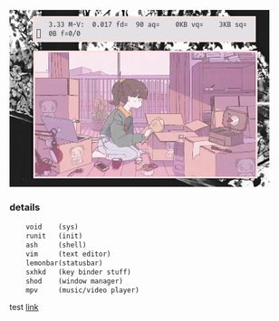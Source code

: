 ![img](untitled.png)

### details ###
        void    (sys)
        runit   (init)
        ash     (shell)
        vim     (text editor)
        lemonbar(statusbar)
        sxhkd   (key binder stuff)
        shod    (window manager)
        mpv     (music/video player)


test [link](https://github.com)
